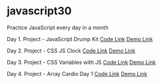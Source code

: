 # javascript30
Practice JavaScript every day in a month

Day 1. Project - JavaScript Drump Kit
[Code Link](https://github.com/daihuaye/javascript30/tree/01---JavaScript-Drum-Kit)
[Demo Link](https://foregoing-freeze.glitch.me/)

Day 2. Project - CSS JS Clock
[Code Link](https://github.com/daihuaye/javascript30/tree/02-CSS-JS-Clock)
[Demo Link](https://secret-protest.glitch.me/)

Day 3. Project - CSS Variables with JS
[Code Link](https://github.com/daihuaye/javascript30/tree/03-update-css-variables-with-js)
[Demo Link](https://mature-whip.glitch.me/)

Day 4. Project - Array Cardio Day 1
[Code Link](https://github.com/daihuaye/javascript30/tree/04-array-cardio-1)
[Demo Link](https://accidental-hacksaw.glitch.me/)

